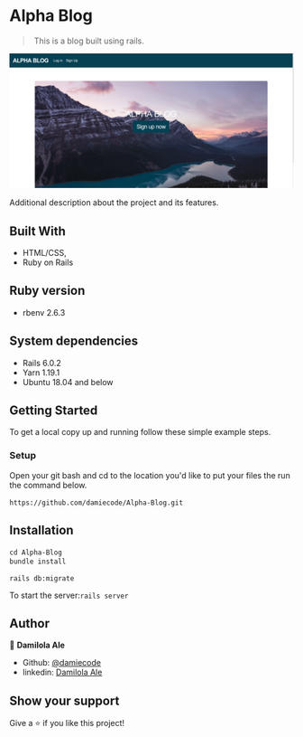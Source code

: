 # Alpha Blog 
> ​  This is a blog built using rails.

![screenshot](alpha-blog.png )

Additional description about the project and its features.


## Built With

- HTML/CSS,
- Ruby on Rails

## Ruby version

- rbenv 2.6.3

## System dependencies

- Rails 6.0.2
- Yarn 1.19.1
- Ubuntu 18.04 and below


## Getting Started

To get a local copy up and running follow these simple example steps.

### Setup

Open your git bash and cd to the location you'd like to put your files the run the command below.

```console
https://github.com/damiecode/Alpha-Blog.git
```

## Installation


```
cd Alpha-Blog
bundle install
```

```
rails db:migrate
```

To start the server:```rails server```

## Author

👤 **Damilola Ale**

- Github: [@damiecode](https://github.com/damiecode)
- linkedin: [Damilola Ale](https://linkedin.com/in/damiecode/)

## Show your support

Give a ⭐️ if you like this project!
